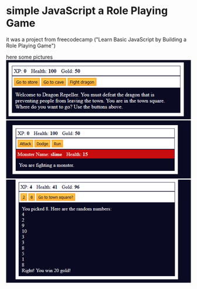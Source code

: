 # simple JavaScript a Role Playing Game
 it was a project  from freecodecamp ("Learn Basic JavaScript by Building a Role Playing Game")

here some pictures
![alt text](image.png)
![alt text](image-1.png)
![alt text](image-2.png)